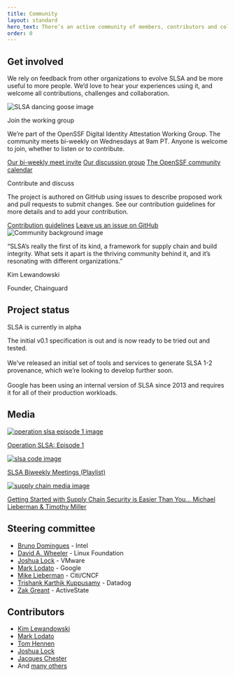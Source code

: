 ```yaml
---
title: Community
layout: standard
hero_text: There’s an active community of members, contributors and collaborators behind the SLSA framework. We’re drawn together by the shared goals of improving software supply chain security and codifying best practices for development, deployment and governance, all collaborating on an objective framework that works for open source projects and organizations, influences policy and regulations, empowers engineers and builds for the future.
order: 0
---
```

<section class="section bg-white flex flex-col justify-center items-center">
    <div class="wrapper inner w-full">
        <div class="flex flex-wrap justify-between items-start">
            <div class="text w-full md:w-1/2">
<div class="h2 mb-8">

## Get involved

</div>
                <p>We rely on feedback from other organizations to evolve SLSA and be more useful to more people. We’d love to hear your experiences using it, and welcome all contributions, challenges and collaboration.</p>
            </div>
            <div class="md:w-5/12 w-full flex justify-center md:justify-end">
                <img class="w-3/4 pl-6 mt-12" src="{{ site.baseurl }}/images/slsa-dancing-goose-logo.svg" alt="SLSA dancing goose image">
            </div>
        </div>
        <div class="flex flex-wrap justify-center items-center w-6/7 mt-8 mx-auto md:-mr-5 md:-ml-5">
            <div class="w-full md:w-1/2 getting_started_card md:pl-5 lg:h-96 h-auto lg:mb-0 mb-8">
                <div class="bg-pastel-green h-full rounded-lg p-10">
                    <p class="h4 font-semibold mb-6">Join the working group</p>
                    <p>We’re part of the OpenSSF Digital Identity Attestation Working Group. The community meets bi-weekly on Wednesdays at 9am PT. Anyone is welcome to join, whether to listen or to contribute.</p>
                    <a target="_blank" href="https://calendar.google.com/calendar/u/0/r/week/2021/8/11?eid=NjIycXNoOHBtbDhuNTJiNjlmaWk5ZjU5ZWVfMjAyMTA4MTFUMTYwMDAwWiBzNjN2b2VmaHA1aTlwZmx0YjVxNjduZ3Blc0Bn&sf=true" class="cta-link mt-6 font-semibold h5">Our bi-weekly meet invite</a>
                    <a target="_blank" href="https://github.com/ossf/wg-digital-identity-attestation" class="cta-link mt-6 font-semibold h5">Our discussion group</a>
                    <a target="_blank" href="https://github.com/ossf/wg-digital-identity-attestation" class="cta-link mt-6 font-semibold h5">The OpenSSF community calendar</a>
                </div>
            </div>
            <div class="w-full md:w-1/2 getting_started_card md:pl-5 lg:h-96 h-auto lg:mb-0 mb-8">
                <div class="bg-pastel-green h-full rounded-lg p-10">
                    <p class="h4 font-semibold mb-6">Contribute and discuss</p>
                    <p>The project is authored on GitHub using issues to describe proposed work and pull requests to submit changes. See our contribution guidelines for more details and to add your contribution.</p>
                    <a target="_blank" href="https://github.com/slsa-framework/slsa/blob/main/CONTRIBUTING.md" class="cta-link mt-6 font-semibold h5">Contribution guidelines</a>
                    <a target="_blank" href="https://github.com/slsa-framework/slsa/issues" class="cta-link mt-6 font-semibold h5">Leave us an issue on GitHub</a>
                </div>
            </div>
        </div>
    </div>
</section>
<section class="section relative bg-green-transparent flex justify-center items-center overflow-hidden">
    <img class="object-cover absolute w-full h-full z-0" src="{{ site.baseurl }}/images/community-bg.png" alt="Community background image">
    <div class="bg-light-green h-full rounded-lg p-10 z-10 w-4/5 md:w-2/3 mx-auto">
        <p class="font-bold h3 mb-6">“SLSA’s really the first of its kind, a framework for supply chain and build integrity. What sets it apart is the thriving community behind it, and it’s resonating with different organizations.”</p>
        <p class="font-semibold h4 mb-0.5">Kim Lewandowski</p>
        <p class="font-regular">Founder, Chainguard</p>
    </div>
</section>
<section class="section bg-green-dark flex justify-center items-center">
    <div class="wrapper inner w-full">
        <div class="md:flex justify-between items-start text-white">
            <div class="text w-full md:w-1/3">
<div class="h2 p-0 mb-8 md:mb-0">

## Project status

</div>
            </div>
            <div class="w-full md:w-1/2">
                <div class="rounded-lg text-green p-5 border border-green-400 inline-block mb-8 h4">SLSA is currently in alpha</div>
                <p>The initial v0.1 specification is out and is now ready to be tried out and tested.<br><br>
We’ve released an initial set of tools and services to generate SLSA 1-2 provenance, which we’re looking to develop further soon.<br><br>
Google has been using an internal version of SLSA since 2013 and requires it for all of their production workloads.</p>
            </div>
        </div>
    </div>
</section>
<section class="section bg-pastel-green">
    <div class="wrapper inner w-full">
        <div class="flex flex-col justify-center items-center mb-8 w-2/3 mx-auto md:pl-5">
<div class="h2">

## Media

</div>
        </div>
        <div class="flex flex-wrap justify-start items-start mb-16 md:-mr-5 md:-ml-5">
            <a href="https://youtu.be/S_MXbt0p_pg" class="w-full lg:w-1/2 md:pl-5 pb-16">
                <img class="mx-auto w-full" src="https://img.youtube.com/vi/S_MXbt0p_pg/0.jpg" alt="operation slsa episode 1 image">
                <p class="text-green-darker font-bold h5 mt-4">Operation SLSA: Episode 1</p>
            </a>
            <a href="https://youtube.com/playlist?list=PLVl2hFL_zAh9sw-wib4W6A14i6DnBTod7" class="w-full lg:w-1/2 md:pl-5">
                <img class="mx-auto w-full" src="https://img.youtube.com/vi/DxAyP1QVYXc/0.jpg" alt="slsa code image">
                <p class="text-green-darker font-bold h5 mt-4">SLSA Biweekly Meetings (Playlist)</p>
            </a>
            <a href="https://youtu.be/aS_FKrCLh8o" class="w-full lg:w-1/2 md:pl-5">
                <img class="mx-auto w-full" src="https://img.youtube.com/vi/aS_FKrCLh8o/0.jpg" alt="supply chain media image">
                <p class="text-green-darker font-bold h5 mt-4">Getting Started with Supply Chain Security is Easier Than You... Michael Lieberman & Timothy Miller</p>
            </a>
        </div>
    </div>
</section>
<section class="section bg-white flex justify-center items-center">
    <div class="wrapper inner w-full">
        <div class="md:flex justify-between items-start mb-16">
            <div class="text w-full md:w-1/2">
<div class="h2 p-0 mb-8 md:mb-0">

## Steering committee

</div>
            </div>
            <div class="w-full md:w-1/2">
                <div class="bg-pastel-green h-full rounded-lg p-10">
                    <ul>
                        <li class="mb-2"><a target="_blank" class="font-bold text-green-darker" href="https://github.com/brunodom">Bruno Domingues</a> - Intel</li>
                        <li class="mb-2"><a target="_blank" class="font-bold text-green-darker" href="https://github.com/david-a-wheeler">David A. Wheeler</a> - Linux Foundation</li>
                        <li class="mb-2"><a target="_blank" class="font-bold text-green-darker" href="https://github.com/joshuagl">Joshua Lock</a> - VMware</li>
                        <li class="mb-2"><a target="_blank" class="font-bold text-green-darker" href="https://github.com/MarkLodato">Mark Lodato</a> - Google</li>
                        <li class="mb-2"><a target="_blank" class="font-bold text-green-darker" href="https://github.com/mlieberman85">Mike Lieberman</a> - Citi/CNCF</li>
                        <li class="mb-2"><a target="_blank" class="font-bold text-green-darker" href="https://github.com/trishankatdatadog">Trishank Karthik Kuppusamy</a> - Datadog</li>
                        <li class="mb-2"><a target="_blank" class="font-bold text-green-darker" href="https://github.com/zakgreant">Zak Greant</a> - ActiveState</li>
                    </ul>
                </div>
            </div>
        </div>
        <div class="md:flex justify-between items-start mb-16">
            <div class="text w-full md:w-1/2">
<div class="h2 p-0 mb-8 md:mb-0">

## Contributors

</div>
            </div>
            <div class="w-full md:w-1/2">
                <div class="bg-pastel-green h-full rounded-lg p-10">
                    <ul>
                        <li class="mb-2"><a target="_blank" class="font-bold text-green-darker" href="https://github.com/kimsterv">Kim Lewandowski</a></li>
                        <li class="mb-2"><a target="_blank" class="font-bold text-green-darker" href="https://github.com/MarkLodato">Mark Lodato</a></li>
                        <li class="mb-2"><a target="_blank" class="font-bold text-green-darker" href="https://github.com/TomHennen">Tom Hennen</a></li>
                        <li class="mb-2"><a target="_blank" class="font-bold text-green-darker" href="https://github.com/joshuagl">Joshua Lock</a> </li>
                        <li class="mb-2"><a target="_blank" class="font-bold text-green-darker" href="https://github.com/jchestershopify">Jacques Chester</a></li>
                        <li>And <a target="_blank" class="font-bold text-green-darker" href="https://github.com/slsa-framework/slsa/graphs/contributors">many others</a></li>
                    </ul>
                </div>
            </div>
        </div>
    </div>
</section>

